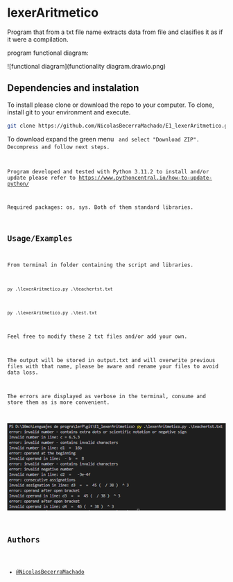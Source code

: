 
# lexerAritmetico

Program that from a txt file name extracts data from file and clasifies it as if it were a compilation.

program functional diagram:

![functional diagram](functionality diagram.drawio.png)
## Dependencies and instalation

To install please clone or download the repo to your computer. To clone, install git to your environment and execute.

```bash
git clone https://github.com/NicolasBecerraMachado/E1_lexerAritmetico.git
```

To download expand the green menu <Code> and select "Download ZIP". Decompress and follow next steps.

Program developed and tested with Python 3.11.2
to install and/or update please refer to https://www.pythoncentral.io/how-to-update-python/

Required packages: os, sys. Both of them standard libraries.
    
## Usage/Examples

From terminal in folder containing the script and libraries.

```python
py .\lexerAritmetico.py .\teachertst.txt
```
```python
py .\lexerAritmetico.py .\test.txt
```

Feel free to modify these 2 txt files and/or add your own.

The output will be stored in output.txt and will overwrite previous files with that name, please be aware and rename your files to avoid data loss.

The errors are displayed as verbose in the terminal, consume and store them as is more convenient.

![run example](extest.png)


## Authors

- [@NicolasBecerraMachado](https://github.com/NicolasBecerraMachado)

